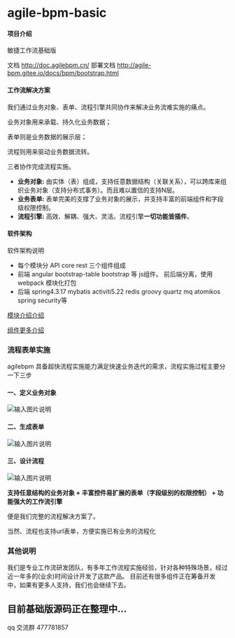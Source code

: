 # agile-bpm-basic

#### 项目介绍
敏捷工作流基础版 

文档 http://doc.agilebpm.cn/
部署文档 http://agile-bpm.gitee.io/docs/bpm/bootstrap.html

#### 工作流解决方案
我们通过业务对象、表单、流程引擎共同协作来解决业务流难实施的痛点。

业务对象用来承载、持久化业务数据；

表单则是业务数据的展示层；

流程则用来驱动业务数据流转。

三者协作完成流程实施。

 > 
- **业务对象:**  由实体（表）组成，支持任意数据结构（关联关系），可以跨库来组织业务对象（支持分布式事务）。而且难以置信的支持N层。
- **业务表单:**  表单完美的支撑了业务对象的展示，并支持丰富的前端组件和字段级权限控制。
- **流程引擎:**  高效、解耦、强大、灵活。流程引擎**一切功能皆插件**。

#### 软件架构
软件架构说明
- 每个模块分 API core rest 三个组件组成
- 前端 angular bootstrap-table bootstrap 等 js组件。 前后端分离，使用webpack 模块化打包
- 后端 spring4.3.17 mybatis  activiti5.22 redis groovy quartz mq atomikos spring security等

[模块介绍介绍]( http://agile-bpm.gitee.io/docs/base/framework.html)

[组件更多介绍](http://agile-bpm.gitee.io/docs/base/module.html)
 


### 流程表单实施

agilebpm 具备超快流程实施能力满足快速业务迭代的需求，流程实施过程主要分一下三步

#### 一、定义业务对象
![输入图片说明](https://gitee.com/uploads/images/2018/0606/011446_bf2fbd84_1861740.png "屏幕截图.png")
#### 二、生成表单
![输入图片说明](https://gitee.com/uploads/images/2018/0606/011930_df63251f_1861740.png "屏幕截图.png")
#### 三、设计流程
![输入图片说明](https://gitee.com/uploads/images/2018/0525/231459_95401bef_1861740.png "屏幕截图.png")


**支持任意结构的业务对象 + 丰富控件易扩展的表单（字段级别的权限控制）  + 功能强大的工作流引擎** 

便是我们完整的流程解决方案了。

当然、流程也支持url表单，方便实施已有业务的流程化

### 其他说明
我们是专业工作流研发团队，有多年工作流程实施经验，针对各种特殊场景，经过近一年多的(业余)时间设计开发了这款产品。
目前还有很多组件正在筹备开发中，如果有更多人支持，我们也会继续下去。

## 目前基础版源码正在整理中...
qq 交流群 477781857
